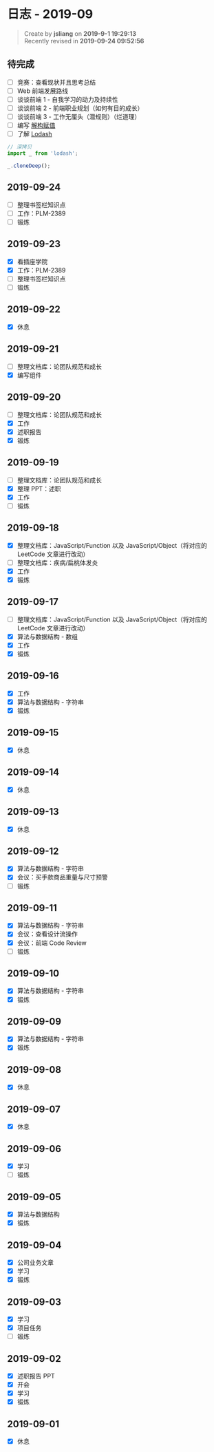 日志 - 2019-09
===

> Create by **jsliang** on **2019-9-1 19:29:13**  
> Recently revised in **2019-09-24 09:52:56**

## 待完成

* [ ] 竞赛：查看现状并且思考总结
* [ ] Web 前端发展路线
* [ ] 谈谈前端 1 - 自我学习的动力及持续性
* [ ] 谈谈前端 2 - 前端职业规划（如何有目的成长）
* [ ] 谈谈前端 3 - 工作无厘头（潜规则）（烂道理）
* [ ] 编写 [解构赋值](https://developer.mozilla.org/zh-CN/docs/Web/JavaScript/Reference/Operators/Destructuring_assignment)
* [ ] 了解 [Lodash](https://www.lodashjs.com/docs/latest#_clonedeepvalue)

```js
// 深拷贝
import _ from 'lodash';

_.cloneDeep();
```

## 2019-09-24

* [ ] 整理书签栏知识点
* [ ] 工作：PLM-2389
* [ ] 锻炼

## 2019-09-23

* [x] 看插座学院
* [x] 工作：PLM-2389
* [ ] 整理书签栏知识点
* [ ] 锻炼

## 2019-09-22

* [x] 休息

## 2019-09-21

* [ ] 整理文档库：论团队规范和成长
* [x] 编写组件

## 2019-09-20

* [ ] 整理文档库：论团队规范和成长
* [x] 工作
* [x] 述职报告
* [x] 锻炼

## 2019-09-19

* [ ] 整理文档库：论团队规范和成长
* [x] 整理 PPT：述职
* [x] 工作
* [ ] 锻炼

## 2019-09-18

* [x] 整理文档库：JavaScript/Function 以及 JavaScript/Object（将对应的 LeetCode 文章进行改动）
* [ ] 整理文档库：疾病/扁桃体发炎
* [x] 工作
* [x] 锻炼

## 2019-09-17

* [ ] 整理文档库：JavaScript/Function 以及 JavaScript/Object（将对应的 LeetCode 文章进行改动）
* [x] 算法与数据结构 - 数组
* [x] 工作
* [x] 锻炼

## 2019-09-16

* [x] 工作
* [x] 算法与数据结构 - 字符串
* [x] 锻炼

## 2019-09-15

* [x] 休息

## 2019-09-14

* [x] 休息

## 2019-09-13

* [x] 休息

## 2019-09-12

* [x] 算法与数据结构 - 字符串
* [x] 会议：买手款商品重量与尺寸预警
* [ ] 锻炼

## 2019-09-11

* [x] 算法与数据结构 - 字符串
* [x] 会议：查看设计流操作
* [x] 会议：前端 Code Review
* [ ] 锻炼

## 2019-09-10

* [x] 算法与数据结构 - 字符串
* [x] 锻炼

## 2019-09-09

* [x] 算法与数据结构 - 字符串
* [x] 锻炼

## 2019-09-08

* [x] 休息

## 2019-09-07

* [x] 休息

## 2019-09-06

* [x] 学习
* [ ] 锻炼

## 2019-09-05

* [x] 算法与数据结构
* [x] 锻炼

## 2019-09-04

* [x] 公司业务文章
* [x] 学习
* [x] 锻炼

## 2019-09-03

* [x] 学习
* [x] 项目任务
* [ ] 锻炼

## 2019-09-02

* [x] 述职报告 PPT
* [x] 开会
* [x] 学习
* [x] 锻炼

## 2019-09-01

* [x] 休息